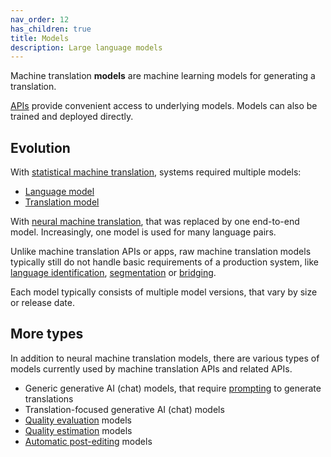 ```yaml
---
nav_order: 12
has_children: true
title: Models
description: Large language models
---
```


Machine translation **models** are machine learning models for generating a translation.

[APIs](/apis) provide convenient access to underlying models. Models can also be trained and deployed directly.

## Evolution

With [statistical machine translation](/statistical-machine-translation), systems required multiple models:

- [Language model](/statistical-machine-translation#language-model)
- [Translation model](/statistical-machine-translation#translation-model)

With [neural machine translation](/neural-machine-translation), that was replaced by one end-to-end model. Increasingly, one model is used for many language pairs.

Unlike machine translation APIs or apps, raw machine translation models typically still do not handle basic requirements of a production system, like [language identification](/language-identification), [segmentation](/segmentation) or [bridging](/bridging).

Each model typically consists of multiple model versions, that vary by size or release date.

## More types

In addition to neural machine translation models, there are various types of models currently used by machine translation APIs and related APIs.

- Generic generative AI (chat) models, that require [prompting](/prompting) to generate translations
- Translation-focused generative AI (chat) models
- [Quality evaluation](/quality-evaluation) models
- [Quality estimation](/quality-estimation) models
- [Automatic post-editing](/automatic-post-editing) models

